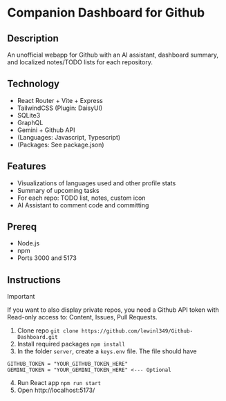 # Companion Dashboard for Github

## Description

An unofficial webapp for Github with an AI assistant, dashboard summary, and localized notes/TODO lists for each repository.

## Technology
- React Router + Vite + Express
- TailwindCSS (Plugin: DaisyUI)
- SQLite3
- GraphQL
- Gemini + Github API
- (Languages: Javascript, Typescript)
- (Packages: See package.json)

## Features 
- Visualizations of languages used and other profile stats
- Summary of upcoming tasks
- For each repo: TODO list, notes, custom icon
- AI Assistant to comment code and committing

## Prereq
- Node.js
- npm
- Ports 3000 and 5173

## Instructions
> [!IMPORTANT]
> If you want to also display private repos, you need a Github API token with Read-only access to: Content, Issues, Pull Requests.

1. Clone repo `git clone https://github.com/lewinl349/Github-Dashboard.git`
2. Install required packages `npm install`
3. In the folder `server`, create a `keys.env` file. The file should have
  ```
  GITHUB_TOKEN = "YOUR_GITHUB_TOKEN_HERE"
  GEMINI_TOKEN = "YOUR_GEMINI_TOKEN_HERE" <--- Optional
  ```
4. Run React app  `npm run start`
5. Open http://localhost:5173/
